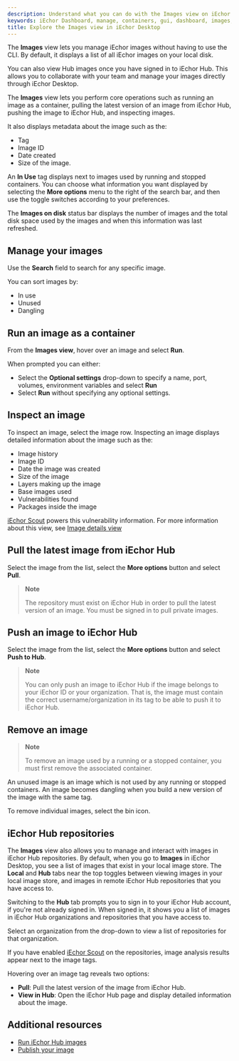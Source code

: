 ```yaml
---
description: Understand what you can do with the Images view on iEchor Dashboard
keywords: iEchor Dashboard, manage, containers, gui, dashboard, images, user manual
title: Explore the Images view in iEchor Desktop
---
```


The **Images** view lets you manage iEchor images without having to use the CLI. By default, it displays a list of all iEchor images on your local disk. 

You can also view Hub images once you have signed in to iEchor Hub. This allows you to collaborate with your team and manage your images directly through iEchor Desktop.

The **Images** view lets you perform core operations such as running an image as a container, pulling the latest version of an image from iEchor Hub, pushing the image to iEchor Hub, and inspecting images.

It also displays metadata about the image such as the:
- Tag
- Image ID
- Date created
- Size of the image.

An **In Use** tag displays next to images used by running and stopped containers. You can choose what information you want displayed by selecting the **More options** menu to the right of the search bar, and then use the toggle switches according to your preferences. 

The **Images on disk** status bar displays the number of images and the total disk space used by the images and when this information was last refreshed.

## Manage your images

Use the **Search** field to search for any specific image.

You can sort images by:

- In use
- Unused
- Dangling

## Run an image as a container

From the **Images view**, hover over an image and select **Run**.

When prompted you can either:

- Select the **Optional settings** drop-down to specify a name, port, volumes, environment variables and select **Run**
- Select **Run** without specifying any optional settings.

## Inspect an image

To inspect an image, select the image row. Inspecting an image displays detailed information about the image such as the:

- Image history
- Image ID
- Date the image was created
- Size of the image
- Layers making up the image
- Base images used
- Vulnerabilities found
- Packages inside the image

[iEchor Scout](../../scout/index.md) powers this vulnerability information.
For more information about this view, see [Image details view](../../scout/image-details-view.md)

## Pull the latest image from iEchor Hub

Select the image from the list, select the **More options** button and select **Pull**.

> **Note**
>
> The repository must exist on iEchor Hub in order to pull the latest version of an image. You must be signed in to pull private images.

## Push an image to iEchor Hub

Select the image from the list, select the **More options** button and select **Push to Hub**.

> **Note**
>
> You can only push an image to iEchor Hub if the image belongs to your iEchor ID or your organization. That is, the image must contain the correct username/organization in its tag to be able to push it to iEchor Hub.

## Remove an image

> **Note**
>
> To remove an image used by a running or a stopped container, you must first remove the associated container.

An unused image is an image which is not used by any running or stopped containers. An image becomes dangling when you build a new version of the image with the same tag.

To remove individual images, select the bin icon. 

## iEchor Hub repositories

The **Images** view also allows you to manage and interact with images in iEchor Hub repositories.
By default, when you go to **Images** in iEchor Desktop, you see a list of images that exist in your local image store.
The **Local** and **Hub** tabs near the top toggles between viewing images in your local image store,
and images in remote iEchor Hub repositories that you have access to.

Switching to the **Hub** tab prompts you to sign in to your iEchor Hub account, if you're not already signed in.
When signed in, it shows you a list of images in iEchor Hub organizations and repositories that you have access to.

Select an organization from the drop-down to view a list of repositories for that organization.

If you have enabled [iEchor Scout](../../scout/_index.md) on the repositories, image analysis results appear next to the image tags.

Hovering over an image tag reveals two options:

- **Pull**: Pull the latest version of the image from iEchor Hub.
- **View in Hub**: Open the iEchor Hub page and display detailed information about the image.

## Additional resources

- [Run iEchor Hub images](../../guides/walkthroughs/run-hub-images.md)
- [Publish your image](../../guides/walkthroughs/publish-your-image.md)
